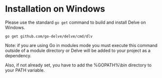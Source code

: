 # Installation on Windows

Please use the standard `go get` command to build and install Delve on Windows.

```
go get github.com/go-delve/delve/cmd/dlv
```

Note: if you are using Go in modules mode you must execute this command outside of a module directory or Delve will be added to your project as a dependency.

Also, if not already set, you have to add the %GOPATH%\bin directory to your PATH variable.
